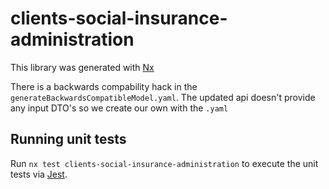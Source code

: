 # clients-social-insurance-administration

This library was generated with [Nx](https://nx.dev)

There is a backwards compability hack in the `generateBackwardsCompatibleModel.yaml`. The updated api doesn't provide any input DTO's so we create our own with the `.yaml`

## Running unit tests

Run `nx test clients-social-insurance-administration` to execute the unit tests via [Jest](https://jestjs.io).

